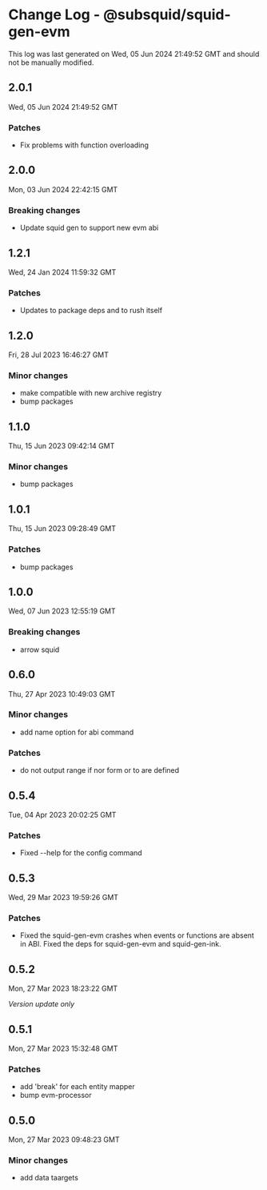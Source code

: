 # Change Log - @subsquid/squid-gen-evm

This log was last generated on Wed, 05 Jun 2024 21:49:52 GMT and should not be manually modified.

## 2.0.1
Wed, 05 Jun 2024 21:49:52 GMT

### Patches

- Fix problems with function overloading

## 2.0.0
Mon, 03 Jun 2024 22:42:15 GMT

### Breaking changes

- Update squid gen to support new evm abi

## 1.2.1
Wed, 24 Jan 2024 11:59:32 GMT

### Patches

- Updates to package deps and to rush itself

## 1.2.0
Fri, 28 Jul 2023 16:46:27 GMT

### Minor changes

- make compatible with new archive registry
- bump packages

## 1.1.0
Thu, 15 Jun 2023 09:42:14 GMT

### Minor changes

- bump packages

## 1.0.1
Thu, 15 Jun 2023 09:28:49 GMT

### Patches

- bump packages

## 1.0.0
Wed, 07 Jun 2023 12:55:19 GMT

### Breaking changes

- arrow squid

## 0.6.0
Thu, 27 Apr 2023 10:49:03 GMT

### Minor changes

- add name option for abi command

### Patches

- do not output range if nor form or to are defined

## 0.5.4
Tue, 04 Apr 2023 20:02:25 GMT

### Patches

- Fixed --help for the config command

## 0.5.3
Wed, 29 Mar 2023 19:59:26 GMT

### Patches

- Fixed the squid-gen-evm crashes when events or functions are absent in ABI. Fixed the deps for squid-gen-evm and squid-gen-ink.

## 0.5.2
Mon, 27 Mar 2023 18:23:22 GMT

_Version update only_

## 0.5.1
Mon, 27 Mar 2023 15:32:48 GMT

### Patches

- add 'break' for each entity mapper
- bump evm-processor

## 0.5.0
Mon, 27 Mar 2023 09:48:23 GMT

### Minor changes

- add data taargets

